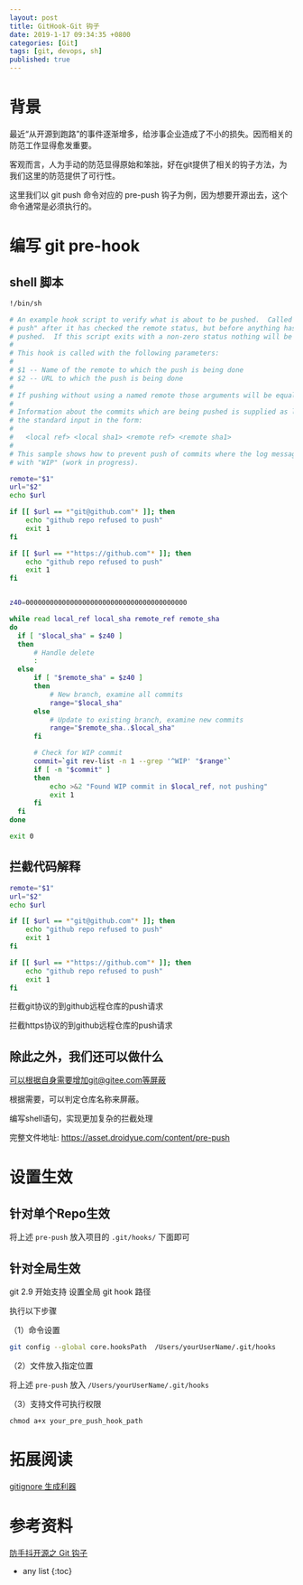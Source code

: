 ```yaml
---
layout: post
title: GitHook-Git 钩子 
date: 2019-1-17 09:34:35 +0800
categories: [Git]
tags: [git, devops, sh]
published: true
---
```


# 背景

最近“从开源到跑路”的事件逐渐增多，给涉事企业造成了不小的损失。因而相关的防范工作显得愈发重要。

客观而言，人为手动的防范显得原始和笨拙，好在git提供了相关的钩子方法，为我们这里的防范提供了可行性。

这里我们以 git push 命令对应的 pre-push 钩子为例，因为想要开源出去，这个命令通常是必须执行的。


# 编写 git pre-hook


## shell 脚本

```sh
!/bin/sh

# An example hook script to verify what is about to be pushed.  Called by "git
# push" after it has checked the remote status, but before anything has been
# pushed.  If this script exits with a non-zero status nothing will be pushed.
#
# This hook is called with the following parameters:
#
# $1 -- Name of the remote to which the push is being done
# $2 -- URL to which the push is being done
#
# If pushing without using a named remote those arguments will be equal.
#
# Information about the commits which are being pushed is supplied as lines to
# the standard input in the form:
#
#   <local ref> <local sha1> <remote ref> <remote sha1>
#
# This sample shows how to prevent push of commits where the log message starts
# with "WIP" (work in progress).

remote="$1"
url="$2"
echo $url

if [[ $url == *"git@github.com"* ]]; then
    echo "github repo refused to push"
    exit 1
fi

if [[ $url == *"https://github.com"* ]]; then
    echo "github repo refused to push"
    exit 1
fi


z40=0000000000000000000000000000000000000000

while read local_ref local_sha remote_ref remote_sha
do
  if [ "$local_sha" = $z40 ]
  then
      # Handle delete
      :
  else
      if [ "$remote_sha" = $z40 ]
      then
          # New branch, examine all commits
          range="$local_sha"
      else
          # Update to existing branch, examine new commits
          range="$remote_sha..$local_sha"
      fi

      # Check for WIP commit
      commit=`git rev-list -n 1 --grep '^WIP' "$range"`
      if [ -n "$commit" ]
      then
          echo >&2 "Found WIP commit in $local_ref, not pushing"
          exit 1
      fi
  fi
done

exit 0
```

## 拦截代码解释

```sh
remote="$1"
url="$2"
echo $url

if [[ $url == *"git@github.com"* ]]; then
    echo "github repo refused to push"
    exit 1
fi

if [[ $url == *"https://github.com"* ]]; then
    echo "github repo refused to push"
    exit 1
fi
```


拦截git协议的到github远程仓库的push请求

拦截https协议的到github远程仓库的push请求

## 除此之外，我们还可以做什么

可以根据自身需要增加git@gitee.com等屏蔽

根据需要，可以判定仓库名称来屏蔽。

编写shell语句，实现更加复杂的拦截处理

完整文件地址: https://asset.droidyue.com/content/pre-push


# 设置生效

## 针对单个Repo生效

将上述 `pre-push` 放入项目的 `.git/hooks/` 下面即可

## 针对全局生效

git 2.9 开始支持 设置全局 git hook 路径

执行以下步骤

（1）命令设置

```sh
git config --global core.hooksPath  /Users/yourUserName/.git/hooks
```

（2）文件放入指定位置

将上述 `pre-push` 放入 `/Users/yourUserName/.git/hooks`

（3）支持文件可执行权限

```
chmod a+x your_pre_push_hook_path
```

# 拓展阅读

[gitignore 生成利器](http://gitignore.io/)

# 参考资料

[防手抖开源之 Git 钩子](https://droidyue.com/blog/2019/05/04/git-pre-push-hook/)

* any list
{:toc}

